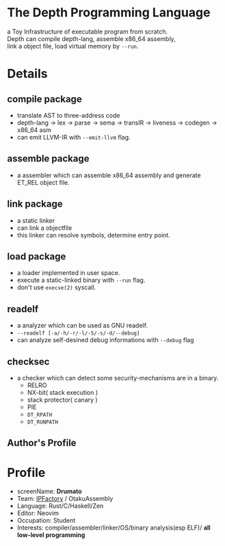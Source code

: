 # The Depth Programming Language

a Toy Infrastructure of executable program from scratch.  
Depth can compile depth-lang, assemble x86_64 assembly,  
link a object file, load virtual memory by `--run`.

# Details

## compile package

- translate AST to three-address code
- depth-lang -> lex -> parse -> sema -> transIR -> liveness -> codegen -> x86_64 asm
- can emit LLVM-IR with `--emit-llvm` flag.

## assemble package

- a assembler which can assemble x86_64 assembly and generate ET_REL object file.

## link package  

- a static linker
- can link a objectfile
- this linker can resolve symbols, determine entry point.

## load package

- a loader implemented in user space.
- execute a static-linked binary with `--run` flag.
- don't use `execve(2)` syscall.
  
## readelf

- a analyzer which can be used as GNU readelf.
- `--readelf [-a/-h/-r/-l/-S/-s/-d/--debug]`
- can analyze self-desined debug informations with `--debug` flag

## checksec

- a checker which can detect some security-mechanisms are in a binary.
  - RELRO
  - NX-bit( stack execution )
  - stack protector( canary )
  - PIE
  - `DT_RPATH`
  - `DT_RUNPATH`


## Author's Profile


# Profile

- screenName: **Drumato**
- Team: [IPFactory](https://ipfactory.github.io/) / OtakuAssembly
- Language: Rust/C/Haskell/Zen
- Editor: Neovim
- Occupation: Student
- Interests: compiler/assembler/linker/OS/binary analysis(esp ELF)/ **all low-level programming**
